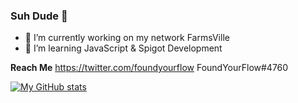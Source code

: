 ### Suh Dude 🤙

- 🔭 I’m currently working on my network FarmsVille
- 🌱 I’m learning JavaScript & Spigot Development


**Reach Me**
 https://twitter.com/foundyourflow
 FoundYourFlow#4760

[![My GitHub stats](https://github-readme-stats.vercel.app/api?username=foundyourflow)](https://github.com/foundyourflow/github-readme-stats)
